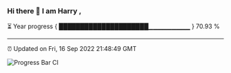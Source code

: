 ### Hi there 👋 I am Harry , 

⏳ Year progress { █████████████████████▁▁▁▁▁▁▁▁▁ } 70.93 %

---

⏰ Updated on Fri, 16 Sep 2022 21:48:49 GMT

![Progress Bar CI](https://github.com/duykhang68/duykhang68/workflows/Progress%20Bar%20CI/badge.svg)
